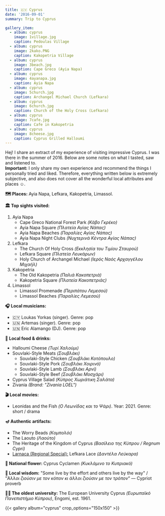 ```yaml
---
title: 🇨🇾 Cyprus
date: '2016-09-01'
summary: Trip to Cyprus

gallery_item:
  - album: cyprus
    image: 1village.jpg
    caption: Pedoulas Village
  - album: cyprus
    image: 2kako.PNG
    caption: Kakopetria Village
  - album: cyprus
    image: 3beach.jpg
    caption: Cape Greco (Ayia Napa)
  - album: cyprus
    image: 4ayanapa.jpg
    caption: Ayia Napa
  - album: cyprus
    image: 5church.jpg
    caption: Archangel Michael Church (Lefkara)
  - album: cyprus
    image: 6church.jpg
    caption: Church of the Holy Cross (Lefkara)
  - album: cyprus
    image: 7cafe.jpg
    caption: Cafe in Kakopetria
  - album: cyprus
    image: 8cheese.jpg
    caption: Cyprus Grilled Halloumi 
---
```

Hej! I share an extract of my experience of visiting impressive Cyprus. I was there in the summer of 2016. Below are some notes on what I tasted, saw and listened to.<br>
<b>Important:</b> I only share my own experience and recommend the things I personally tried and liked. Therefore, everything written below is extremely subjective, and also does not cover all the wonderful local attributes and places ☺️.

<b>🗺 Places:</b> Ayia Napa, Lefkara, Kakopetria, Limassol.<br>

<b>🏛 Top sights visited: </b>
1. Ayia Napa
    - Cape Greco National Forest Park <i>(Κάβο Γκρέκο)</i>
    - Ayia Napa Square <i>(Πλατεία Αγίας Νάπας)</i>
    - Ayia Napa Beaches <i>(Παραλίες Αγίας Νάπας)</i>
    - Ayia Napa Night Clubs <i>(Νυχτερινά Κέντρα Αγίας Νάπας)</i>
2. Lefkara
    - The Church Of Holy Cross <i>(Εκκλησία του Τιμίου Σταυρού)</i>
    - Lefkara Square <i>(Πλατεία Λευκάρων)</i>
    - Holy Church of Archangel Michael <i>(Ιερός Ναός Αρχαγγέλου Μιχαήλ)</i>
3. Kakopetria
    - The Old Kakopetria <i>(Παλιά Κακοπετριά)</i>
    - Kakopetria Square <i>(Πλατεία Κακοπετριάς)</i>
4. Limassol
    - Limassol Promenade <i>(Περιπάτου Λεμεσού)</i>
    - Limassol Beaches <i>(Παραλίες Λεμεσού)</i>


<b>🎧 Local musicians: </b>
- 🇨🇾 Loukas Yorkas (singer). Genre: pop
- 🇺🇳 Artemas (singer). Genre: pop
- 🇺🇳 Eric Alamango (DJ). Genre: pop


<b>🥘 Local food & drinks: </b>
- Halloumi Cheese <i>(Τυρί Χαλούμι)</i>
- Souvlaki-Style Meats <i>(Σουβλάκι)</i>
  - Souvlaki-Style Chicken <i>(Σουβλάκι Κοτόπουλο)</i>
  - Souvlaki-Style Pork <i>(Σουβλάκι Χοιρινό)</i>
  - Souvlaki-Style Lamb <i>(Σουβλάκι Αρνί)</i>
  - Souvlaki-Style Beef <i>(Σουβλάκι Μοσχάρι)</i>
- Cyprus Village Salad <i>(Κύπρος Χωριάτικη Σαλάτα)</i>
- Zivania <i>(Brand: "Zivania LOEL")</i>


<b>🎬 Local movies:</b>
-  Leonidas and the Fish <i>(Ο Λεωνίδας και το Ψάρι)</i>. Year: 2021. Genre: short / drama


<b>🪔 Authentic artifacts:</b>
- The Worry Beads <i>(Кομπολόι)</i>
- The Laouto <i>(Λαούτο)</i>
- The Heritage of the Kingdom of Cyprus <i>(Βασίλειο της Κύπρου / Regnum Cypri)</i>
- <u> Larnaca (Regional Special):</u> Lefkara Lace <i>(Δαντέλα Λεύκαρα)</i>


<b>💐 National flower: </b> Cyprus Cyclamen <i>(Κυκλάμινο το Κυπριακό)</i>


<b>🦉 Local wisdom:</b> "Some live by the effort and others live by the way" / "<i>Άλλοι ζιούσιν με τον κόπον κι άλλοι ζιούσιν με τον τρόπον</i>" — Cypriot proverb


<b>👨‍🎓 The oldest university:</b> The European University Cyprus <i>(Ευρωπαϊκό Πανεπιστήμιο Κύπρου)</i>, Engomi, est. 1961.  


{{< gallery album="cyprus" crop_options="150x150" >}}
   


